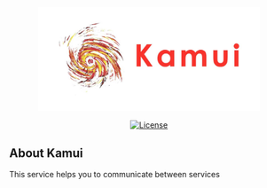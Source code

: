 <p align="center">
    <a href="https://laravel.com" target="_blank">
        <img src="https://raw.githubusercontent.com/BagheriMohsen/Kamui/master/art/kamui.jpeg" width="400">
    </a>
</p>

<p align="center">
    <a href="https://packagist.org/packages/laravel/framework"><img src="https://img.shields.io/packagist/l/laravel/framework" alt="License"></a>
</p>

## About Kamui

This service helps you to communicate between services

